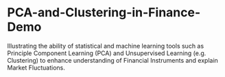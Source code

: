 # PCA-and-Clustering-in-Finance-Demo
Illustrating the ability of statistical and machine learning tools such as Principle Component Learning (PCA) and Unsupervised Learning (e.g. Clustering) to enhance understanding of Financial Instruments and explain Market Fluctuations.
